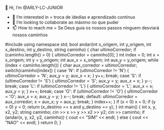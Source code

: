   👋 Hi, I’m @ARLY-LC-JUNIOR
  
- 👀 I’m interested in  = troca de idedias e aprendizado continuo
- 💞️ I’m looking to collaborate ao máximo no que puder   
- 📫 How to reach me = Se Deus guia os nossos passos ninguem desviará nossos caminhos  

<!---
ARLY-LC-JUNIOR/ARLY-LC-JUNIOR is a ✨ special ✨ repository because its `README.md` (this file) appears on your GitHub profile.
You can click the Preview link to take a look at your changes.
--->
#include <iostream>
using namespace std;
bool andar(int x_origem, int y_origem, int x_destino, int y_destino, 
string caminho) {
char ultimoCorredor;
if (caminho.length() > 0) {
ultimoCorredor = caminho[0];
}
int index = 0;
int x = x_origem;
int y = y_origem;
int aux_x = x_origem;
int aux_y = y_origem;
while (index < caminho.length()) {
char aux_corredor = ultimoCorredor;
switch(caminho[index]) {
case 'N':
if (ultimoCorredor != 'N') {
ultimoCorredor = 'N';
aux_y = y;
aux_x = x;
}
y++;
break;
case 'S':
if (ultimoCorredor != 'S') {
ultimoCorredor = 'S';
aux_y = y;
aux_x = x;
}
y--;
break;
case 'L':
if (ultimoCorredor != 'L') {
ultimoCorredor = 'L';
aux_x = x;
aux_y = y;
}
x++;
break;
case 'O':
if (ultimoCorredor != 'O') {
ultimoCorredor = 'O';
aux_x = x;
aux_y = y;
}
x--;
break;
default:
ultimoCorredor = aux_corredor;
x = aux_x;
y = aux_y;
break;
}
index++;
}
if (x < 0) x = 0;
if (y < 0) y = 0;
return (x_destino == x and y_destino == y);
}
int main() {
int x, y, x2, y2;
string caminho;
cin >> x >> y >> x2 >> y2;
cin >> caminho;
if (andar(x, y, x2, y2, caminho)) {
cout << "SIM" << endl;
} else {
cout << "NAO" << endl;
}
return 0;
}
